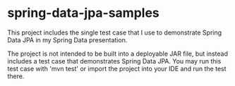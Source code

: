 spring-data-jpa-samples
=======================
This project includes the single test case that I use to demonstrate
Spring Data JPA in my Spring Data presentation.

The project is not intended to be built into a deployable JAR file,
but instead includes a test case that demonstrates Spring Data JPA.
You may run this test case with 'mvn test' or import the project into
your IDE and run the test there.
